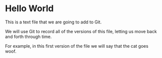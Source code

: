 # Hello World

This is a text file that we are going to add to Git.

We will use Git to record all of the versions of this file, 
letting us move back and forth through time.

For example, in this first version of the file we
will say that the cat goes woof.
